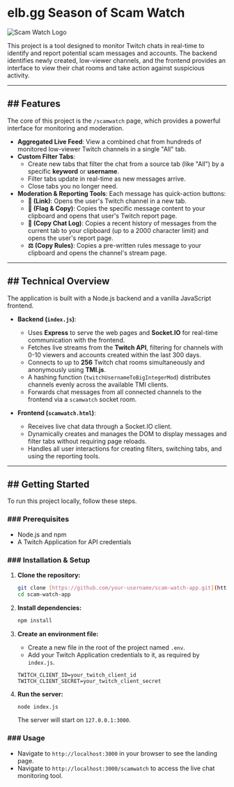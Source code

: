 # elb.gg Season of Scam Watch

![Scam Watch Logo](/logo.jpeg)

This project is a tool designed to monitor Twitch chats in real-time to identify and report potential scam messages and accounts. The backend identifies newly created, low-viewer channels, and the frontend provides an interface to view their chat rooms and take action against suspicious activity.

---

## ## Features

The core of this project is the `/scamwatch` page, which provides a powerful interface for monitoring and moderation.

* **Aggregated Live Feed**: View a combined chat from hundreds of monitored low-viewer Twitch channels in a single "All" tab.
* **Custom Filter Tabs**:
    * Create new tabs that filter the chat from a source tab (like "All") by a specific **keyword** or **username**.
    * Filter tabs update in real-time as new messages arrive.
    * Close tabs you no longer need.
* **Moderation & Reporting Tools**: Each message has quick-action buttons:
    * **🔗 (Link)**: Opens the user's Twitch channel in a new tab.
    * **🚩 (Flag & Copy)**: Copies the specific message content to your clipboard and opens that user's Twitch report page.
    * **📄 (Copy Chat Log)**: Copies a recent history of messages from the current tab to your clipboard (up to a 2000 character limit) and opens the user's report page.
    * **⚖️ (Copy Rules)**: Copies a pre-written rules message to your clipboard and opens the channel's stream page.

---

## ## Technical Overview

The application is built with a Node.js backend and a vanilla JavaScript frontend.

* **Backend (`index.js`)**:
    * Uses **Express** to serve the web pages and **Socket.IO** for real-time communication with the frontend.
    * Fetches live streams from the **Twitch API**, filtering for channels with 0-10 viewers and accounts created within the last 300 days.
    * Connects to up to **256** Twitch chat rooms simultaneously and anonymously using **TMI.js**.
    * A hashing function (`twitchUsernameToBigIntegerMod`) distributes channels evenly across the available TMI clients.
    * Forwards chat messages from all connected channels to the frontend via a `scamwatch` socket room.

* **Frontend (`scamwatch.html`)**:
    * Receives live chat data through a Socket.IO client.
    * Dynamically creates and manages the DOM to display messages and filter tabs without requiring page reloads.
    * Handles all user interactions for creating filters, switching tabs, and using the reporting tools.

---

## ## Getting Started

To run this project locally, follow these steps.

### ### Prerequisites

* Node.js and npm
* A Twitch Application for API credentials

### ### Installation & Setup

1.  **Clone the repository:**
    ```bash
    git clone [https://github.com/your-username/scam-watch-app.git](https://github.com/your-username/scam-watch-app.git)
    cd scam-watch-app
    ```

2.  **Install dependencies:**
    ```bash
    npm install
    ```

3.  **Create an environment file:**
    * Create a new file in the root of the project named `.env`.
    * Add your Twitch Application credentials to it, as required by `index.js`.
    ```
    TWITCH_CLIENT_ID=your_twitch_client_id
    TWITCH_CLIENT_SECRET=your_twitch_client_secret
    ```

4.  **Run the server:**
    ```bash
    node index.js
    ```
    The server will start on `127.0.0.1:3000`.

### ### Usage

* Navigate to `http://localhost:3000` in your browser to see the landing page.
* Navigate to `http://localhost:3000/scamwatch` to access the live chat monitoring tool.
